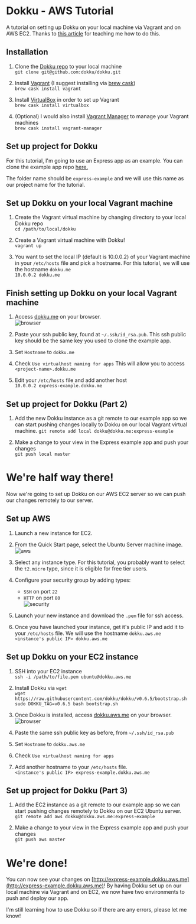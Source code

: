 # Dokku - AWS Tutorial
A tutorial on setting up Dokku on your local machine via Vagrant and on AWS EC2. Thanks to [this article](https://medium.com/@alfeto/dokku-on-vagrant-and-aws-with-postgres-8a591bb48f51) for teaching me how to do this. 

## Installation
1. Clone the [Dokku repo](https://github.com/dokku/dokku) to your local machine  
`git clone git@github.com:dokku/dokku.git`

2. Install [Vagrant](https://docs.vagrantup.com) (I suggest installing via [brew cask](http://caskroom.io/))  
`brew cask install vagrant`

3. Install [VirtualBox](https://www.virtualbox.org) in order to set up Vagrant  
`brew cask install virtualbox`

4. (Optional) I would also install [Vagrant Manager](http://vagrantmanager.com) to manage your Vagrant machines  
`brew cask install vagrant-manager` 

## Set up project for Dokku
For this tutorial, I'm going to use an Express app as an example. You can clone the example app repo [here.](https://github.com/kevinnguy/express-example)

The folder name should be `express-example` and we will use this name as our project name for the tutorial.

## Set up Dokku on your local Vagrant machine
1. Create the Vagrant virtual machine by changing directory to your local Dokku repo  
`cd /path/to/local/dokku`

2. Create a Vagrant virtual machine with Dokku!  
`vagrant up`

3. You want to set the local IP (default is 10.0.0.2) of your Vagrant machine in your `/etc/hosts` file and pick a hostname. For this tutorial, we will use the hostname `dokku.me`  
`10.0.0.2 dokku.me`

## Finish setting up Dokku on your local Vagrant machine
1. Access [dokku.me](http://dokku.me) on your browser.  
![browser](1.png "browser")

2. Paste your ssh public key, found at `~/.ssh/id_rsa.pub`. This ssh public key should be the same key you used to clone the example app.

3. Set `Hostname` to `dokku.me`

4. Check `Use virtualhost naming for apps` This will allow you to access `<project-name>.dokku.me`

5. Edit your `/etc/hosts` file and add another host  
`10.0.0.2 express-example.dokku.me`

## Set up project for Dokku (Part 2)
1. Add the new Dokku instance as a git remote to our example app so we can start pushing changes locally to Dokku on our local Vagrant virtual machine. 
`git remote add local dokku@dokku.me:express-example`

2. Make a change to your view in the Express example app and push your changes  
`git push local master`

# We're half way there!
Now we're going to set up Dokku on our AWS EC2 server so we can push our changes remotely to our server.

## Set up AWS
1. Launch a new instance for EC2.

2. From the Quick Start page, select the Ubuntu Server machine image.  
![aws](2.png "aws")

3. Select any instance type. For this tutorial, you probably want to select the `t2.micro` type, since it is eligible for free tier users.

4. Configure your security group by adding types:
    - `SSH` on port `22`
    - `HTTP` on port `80`  
![security](3.png "security")

5. Launch your new instance and download the `.pem` file for ssh access.

6. Once you have launched your instance, get it's public IP and add it to your `/etc/hosts` file. We will use the hostname `dokku.aws.me`  
`<instance's public IP> dokku.aws.me`

## Set up Dokku on your EC2 instance
1. SSH into your EC2 instance  
`ssh -i /path/to/file.pem ubuntu@dokku.aws.me`

2. Install Dokku via `wget`  
`wget https://raw.githubusercontent.com/dokku/dokku/v0.6.5/bootstrap.sh`  
`sudo DOKKU_TAG=v0.6.5 bash bootstrap.sh`

3. Once Dokku is installed, access [dokku.aws.me](http://dokku.aws.me) on your browser.  
![browser](1.png "browser")

4. Paste the same ssh public key as before, from `~/.ssh/id_rsa.pub`

5. Set `Hostname` to `dokku.aws.me`

6. Check `Use virtualhost naming for apps`

7. Add another hostname to your `/etc/hosts` file.   
`<instance's public IP> express-example.dokku.aws.me`

## Set up project for Dokku (Part 3)
1. Add the EC2 instance as a git remote to our example app so we can start pushing changes remotely to Dokku on our EC2 Ubuntu server.  
`git remote add aws dokku@dokku.aws.me:express-example`

2. Make a change to your view in the Express example app and push your changes  
`git push aws master`

# We're done!
You can now see your changes on [http://express-example.dokku.aws.me](http://express-example.dokku.aws.me)! By having Dokku set up on our local machine via Vagrant and on EC2, we now have two environments to push and deploy our app. 

I'm still learning how to use Dokku so if there are any errors, please let me know! 

